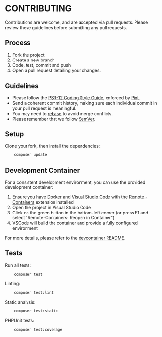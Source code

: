 # CONTRIBUTING

Contributions are welcome, and are accepted via pull requests.
Please review these guidelines before submitting any pull requests.

## Process

1. Fork the project
1. Create a new branch
1. Code, test, commit and push
1. Open a pull request detailing your changes.

## Guidelines

- Please follow the [PSR-12 Coding Style Guide](http://www.php-fig.org/psr/psr-12/), enforced by [Pint](https://github.com/laravel/pint).
- Send a coherent commit history, making sure each individual commit in your pull request is meaningful.
- You may need to [rebase](https://git-scm.com/book/en/v2/Git-Branching-Rebasing) to avoid merge conflicts.
- Please remember that we follow [SemVer](http://semver.org/).

## Setup

Clone your fork, then install the dependencies:

```bash
    composer update
```

## Development Container

For a consistent development environment, you can use the provided development container:

1. Ensure you have [Docker](https://www.docker.com/get-started) and [Visual Studio Code](https://code.visualstudio.com/) with the [Remote - Containers](https://marketplace.visualstudio.com/items?itemName=ms-vscode-remote.remote-containers) extension installed
2. Open the project in Visual Studio Code
3. Click on the green button in the bottom-left corner (or press F1 and select "Remote-Containers: Reopen in Container")
4. VSCode will build the container and provide a fully configured environment

For more details, please refer to the [devcontainer README](.devcontainer/README.md).

## Tests

Run all tests:

```bash
    composer test
```

Linting:

```bash
    composer test:lint
```

Static analysis:

```bash
    composer test:static
```

PHPUnit tests:

```bash
    composer test:coverage
```
